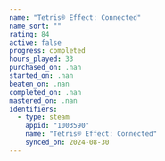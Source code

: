 ```yaml
---
name: "Tetris® Effect: Connected"
name_sort: ""
rating: 84
active: false
progress: completed
hours_played: 33
purchased_on: .nan
started_on: .nan
beaten_on: .nan
completed_on: .nan
mastered_on: .nan
identifiers:
  - type: steam
    appid: "1003590"
    name: "Tetris® Effect: Connected"
    synced_on: 2024-08-30
---
```

